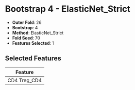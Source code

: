 # Bootstrap 4 - ElasticNet_Strict

- **Outer Fold**: 26
- **Bootstrap**: 4
- **Method**: ElasticNet_Strict
- **Fold Seed**: 70
- **Features Selected**: 1

## Selected Features

| Feature |
|---------|
| CD4 Treg_CD4 |
